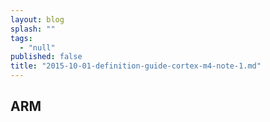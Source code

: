 ```yaml
---
layout: blog
splash: ""
tags: 
  - "null"
published: false
title: "2015-10-01-definition-guide-cortex-m4-note-1.md"
---
```


## ARM 


